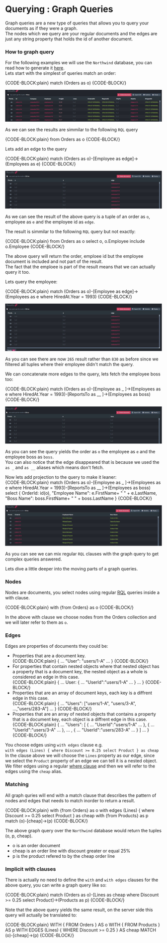 ﻿# Querying : Graph Queries

Graph queries are a new type of queries that allows you to query your documents as if they were a graph.  
The nodes which we query are your regular documents and the edges are just any string property that holds the id of another document.  

### How to graph query
For the following examples we will use the `Northwind` database, you can read how to generate it [here](../../../studio/database/tasks/create-sample-data).  
Lets start with the simplest of queries match an order:  

{CODE-BLOCK:plain}
match (Orders as o)
{CODE-BLOCK/}  

![Figure 1. Simple graph query result](images/simple_graph_query.JPG "Simple graph query result")

As we can see the results are simmilar to the following `RQL` query

{CODE-BLOCK:plain}
from Orders as o
{CODE-BLOCK/} 

Lets add an edge to the query  

{CODE-BLOCK:plain}
match (Orders as o)-[Employee as edge]->(Employees as e)
{CODE-BLOCK/}  

![Figure 2. Simple pattern query result](images/basic_pattern_query.JPG "Simple pattern query result")

As we can see the result of the above query is a tuple of an order as `o`, employee as `e` and the employee id as `edge`.  

The result is simmilar to the following `RQL` query but not exactly:  

{CODE-BLOCK:plain}
from Orders as o 
select o, o.Employee
include o.Employee
{CODE-BLOCK/} 

The above query will return the order, emploee id but the employee document is included and not part of the result.  
The fact that the emploee is part of the result means that we can actually query it too. 

Lets query the employee:  

{CODE-BLOCK:plain}
match (Orders as o)-[Employee as edge]->(Employees as e where HiredAt.Year = 1993)
{CODE-BLOCK/} 

![Figure 3. Filter destination pattern query result](images/filtering_destination_pattern.JPG "Filter destination pattern query result")

As you can see there are now `265` result rather than `830` as before since we filtered all tuples where their employee didn't match the query.  

We can concatenate more edges to the query, lets fetch the employee boss too:  

{CODE-BLOCK:plain}
match (Orders as o)-[Employee as _ ]->(Employees as e where HiredAt.Year = 1993)-[ReportsTo as __ ]->(Employees as boss)
{CODE-BLOCK/} 

![Figure 4. Concatenate pattern query result](images/concatenate_pattern_query.JPG "Concatenate pattern query result")

As you can see the query yields the order as `o` the employee as `e` and the employee boss as `boss`.  
You can also notice that the edge disappeared that is because we used the `as _` and `as __` aliases which means don't fetch.   

Now lets add projection to the query to make it leaner:  
{CODE-BLOCK:plain}
match (Orders as o)-[Employee as _ ]->(Employees as e where HiredAt.Year = 1993)-[ReportsTo as __ ]->(Employees as boss)
select 
{
    OrderId: id(o), 
    "Employee Name": e.FirstName+ " " + e.LastName, 
    "Boss Name": boss.FirstName+ " " + boss.LastName
}
{CODE-BLOCK/} 

![Figure 5. Projecting graph query results](images/projecting_graph_query.JPG "Projecting graph query results")

As you can see we can mix regular `RQL` clauses with the graph query to get complex queries answered.

Lets dive a little deeper into the moving parts of a graph queries.  


### Nodes
Nodes are documents, you select nodes using regular [RQL](../what-is-rql) queries inside a with clause.  

{CODE-BLOCK:plain}
with {from Orders} as o
{CODE-BLOCK/}

In the above with clause we choose nodes from the Orders collection and we will later refer to them as `o`.  

### Edges
Edges are properties of documents they could be:  

- Properties that are a document key.  
{CODE-BLOCK:plain}
{
    ...
    "User": "users/1-A"
    ...
}
{CODE-BLOCK/}  
- For properties that contain nested objects where that nested object has a property that is a document key, the nested object as a whole is considered an edge in this case.  
{CODE-BLOCK:plain}
{
    ...
    User: 
    {
        ...
        "UserId":"users/1-A"
        ...
    }
    ...
}
{CODE-BLOCK/} 
- Properties that are an array of document keys, each key is a diffrent edge in this case.  
{CODE-BLOCK:plain}
{
    ...
    "Users": ["users/1-A", "users/3-A", ...,"users/283-A"]
    ...
}
{CODE-BLOCK/}  
- Properties that are an array of nested objects that contains a property that is a document key, each object is a diffrent edge in this case.  
{CODE-BLOCK:plain}
{
    ...
    "Users":  [ 
    {
        ...
        "UserId":"users/1-A"
        ...
    },
    {
        ...
        "UserId":"users/3-A"
        ...
    },
    ...
    ,
    {
        ...
        "UserId":"users/283-A"
        ...
    }
    ]
    ...
}
{CODE-BLOCK/}  

You choose edges using `with edges` clause e.g.  
`with edges (Lines) { where Discount >= 0.25 select Product } as cheap`  
In the clause above we will choose the `Lines` property as our edge, since we select the `Product` property of an edge we can tell it is a nested object.  
We filter edges using a regular [where clause](../what-is-rql#where) and then we will refer to the edges using the `cheap` alias.  

### Matching
All graph quries will end with a match clause that describes the pattern of nodes and edges that needs to match inorder to return a result.  

{CODE-BLOCK:plain}
with {from Orders} as o
with edges (Lines) { where Discount >= 0.25 select Product } as cheap
with {from Products} as p
match (o)-[cheap]->(p)
{CODE-BLOCK/}

The above graph query over the `Northwind` database would return the tuples (o, p, cheap).  

- o is an order document  
- cheap is an order line with discount greater or equal 25%  
- p is the product refered to by the cheap order line  

### Implicit with clauses

There is actually no need to define the `with` and `with edges` clauses for the above query, you can write a graph query like so:  

{CODE-BLOCK:plain}
match (Orders as o)-[Lines as cheap where Discount >= 0.25 select Product]->(Products as p)
{CODE-BLOCK/}

Note that the above query yields the same result, on the server side this query will actually be translated to:  

{CODE-BLOCK:plain}
WITH {
    FROM Orders
} AS o
WITH {
    FROM Products
} AS p
WITH EDGES (Lines) {
    WHERE Discount >= 0.25
} AS cheap
MATCH (o)-[cheap]->(p)
{CODE-BLOCK/}
